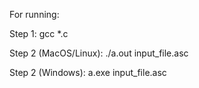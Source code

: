 For running:

Step 1: gcc *.c

Step 2 (MacOS/Linux): ./a.out input_file.asc

Step 2 (Windows): a.exe input_file.asc
